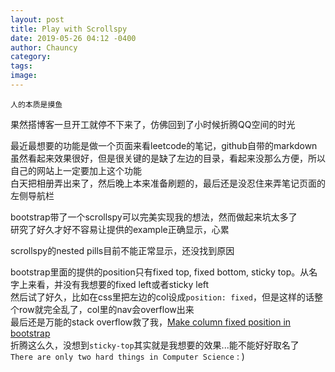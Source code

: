 ```yaml
---
layout: post
title: Play with Scrollspy
date: 2019-05-26 04:12 -0400
author: Chauncy
category: 
tags: 
image: 
---
```


`人的本质是摸鱼`

果然搭博客一旦开工就停不下来了，仿佛回到了小时候折腾QQ空间的时光  

最近最想要的功能是做一个页面来看leetcode的笔记，github自带的markdown虽然看起来效果很好，但是很关键的是缺了左边的目录，看起来没那么方便，所以自己的网站上一定要加上这个功能  
白天把相册弄出来了，然后晚上本来准备刷题的，最后还是没忍住来弄笔记页面的左侧导航栏  

bootstrap带了一个scrollspy可以完美实现我的想法，然而做起来坑太多了  
研究了好久才好不容易让提供的example正确显示，心累


scrollspy的nested pills目前不能正常显示，还没找到原因  

bootstrap里面的提供的position只有fixed top, fixed bottom, sticky top。从名字上来看，并没有我想要的fixed left或者sticky left  
然后试了好久，比如在css里把左边的col设成`position: fixed`，但是这样的话整个row就完全乱了，col里的nav会overflow出来  
最后还是万能的stack overflow救了我，[Make column fixed position in bootstrap](https://stackoverflow.com/a/33187655/10308485)  
折腾这么久，没想到`sticky-top`其实就是我想要的效果...能不能好好取名了  
`There are only two hard things in Computer Science` : )  
